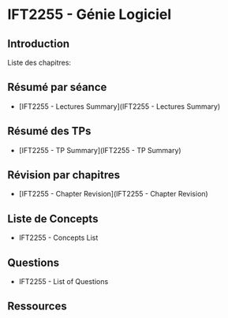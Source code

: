 # IFT2255 - Génie Logiciel

## Introduction

Liste des chapitres:

## Résumé par séance

- [IFT2255 - Lectures Summary](IFT2255 - Lectures Summary)

## Résumé des TPs

- [IFT2255 - TP Summary](IFT2255 - TP Summary)

## Révision par chapitres

- [IFT2255 - Chapter Revision](IFT2255 - Chapter Revision)

## Liste de Concepts

- IFT2255 - Concepts List

## Questions

- IFT2255 - List of Questions

## Ressources
